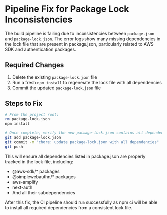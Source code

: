 # Pipeline Fix for Package Lock Inconsistencies

The build pipeline is failing due to inconsistencies between `package.json` and `package-lock.json`. The error logs show many missing dependencies in the lock file that are present in package.json, particularly related to AWS SDK and authentication packages.

## Required Changes

1. Delete the existing `package-lock.json` file
2. Run a fresh `npm install` to regenerate the lock file with all dependencies
3. Commit the updated `package-lock.json` file

## Steps to Fix

```bash
# From the project root:
rm package-lock.json
npm install

# Once complete, verify the new package-lock.json contains all dependencies
git add package-lock.json
git commit -m "chore: update package-lock.json with all dependencies"
git push
```

This will ensure all dependencies listed in package.json are properly tracked in the lock file, including:

- @aws-sdk/* packages
- @simplewebauthn/* packages
- aws-amplify
- next-auth
- And all their subdependencies

After this fix, the CI pipeline should run successfully as npm ci will be able to install all required dependencies from a consistent lock file.